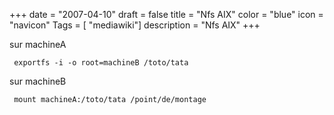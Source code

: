 +++
date = "2007-04-10"
draft = false
title = "Nfs AIX"
color = "blue"
icon = "navicon"
Tags = [ "mediawiki"]
description = "Nfs AIX"
+++

sur machineA

     exportfs -i -o root=machineB /toto/tata

sur machineB

     mount machineA:/toto/tata /point/de/montage
